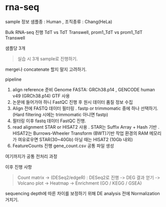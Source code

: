 # rna-seq
sample 정보
샘플종 : Human , 조직종류 : Chang(HeLa)

Bulk RNA-seq 진행
TdT vs TdT Transwell, prom1_TdT vs prom1_TdT Transwell

샘플당 3개
> 실습 시 3개 sample로 진행하기.

merge나 concatenate 할지 말지 고려하기.

pipeline
1. align reference 준비
Genome FASTA: GRCh38.p14 , GENCODE human v49 (GRCh38.p14) GTF 사용
2. 논문에 들어가야 하니 FastQC 진행 후 원시 데이터 품질 정보 수집
3. Align 전에 FASTQ 데이터 필터링 . fastp or trimmomatic 중에 하나 선택하기. (Hard filtering 시에는 trimmomatic 아니면 fastp)
4. 필터링 이후 fastq 데이터 FastQC 진행.
5. read alignment 
STAR or HISAT2 사용 . STAR는 Suffix Array + Hash 기반 . HISAT2는 Burrows-Wheeler Transform (BWT)기반
작업 환경의 RAM 메모리가 여유로우면 STAR(30~40Gb) 아닐 때는 HISAT2 (10Gb 내외)
6. FeatureCounts 진행 
gene_count.csv 공통 파일 생성

여기까지가 공통 전처리 과정

이후 진행 사항
 > Count matrix -> (DESeq2/edgeR) : DESeq2로 진행 -> DEG 결과 얻기 -> Volcano plot -> Heatmap -> Enrichment (GO / KEGG / GSEA)

sequencing depth에 따른 차이를 보정하기 위해 DE analysis 전에 Normalization 거치기.

